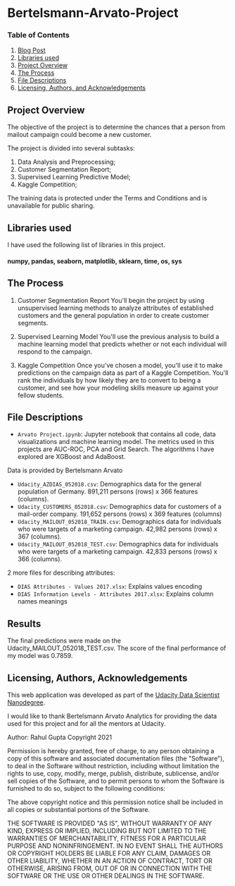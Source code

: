 # Bertelsmann-Arvato-Project

### Table of Contents
1. [Blog Post](https://rahulgupta1.medium.com/customer-segmentation-report-for-arvato-financial-services-e2f03f149f96)
2. [Libraries used](#library)
3. [Project Overview](#overview)
4. [The Process](#process)
5. [File Descriptions](#files)
6. [Licensing, Authors, and Acknowledgements](#license)


## Project Overview<a name="overview"></a>
The objective of the project is to determine the chances that a person from mailout campaign could become a new customer.

The project is divided into several subtasks:
1.	Data Analysis and Preprocessing;
2.	Customer Segmentation Report;
3.	Supervised Learning Predictive Model;
4.	Kaggle Competition;

The training data is protected under the Terms and Conditions and is unavailable for public sharing.

## Libraries used <a name="library"></a>

I have used the following list of libraries in this project.

#### numpy, pandas, seaborn, matplotlib, sklearn, time, os, sys

## The Process <a name="process"></a>

1. Customer Segmentation Report
You'll begin the project by using unsupervised learning methods to analyze attributes of established customers and the general population in order to create customer segments.

2. Supervised Learning Model
You'll use the previous analysis to build a machine learning model that predicts whether or not each individual will respond to the campaign.

3. Kaggle Competition
Once you've chosen a model, you'll use it to make predictions on the campaign data as part of a Kaggle Competition. You'll rank the individuals by how likely they are to convert to being a customer, and see how your modeling skills measure up against your fellow students.

## File Descriptions <a name="files"></a>

* `Arvato Project.ipynb`: Jupyter notebook that contains all code, data visualizations and machine learning model. The metrics used in this projects are AUC-ROC, PCA and 
Grid Search. The algorithms I have explored are XGBoost and AdaBoost.

Data is provided by Bertelsmann Arvato
* `Udacity_AZDIAS_052018.csv`: Demographics data for the general population of Germany. 891,211 persons (rows) x 366 features (columns).
* `Udacity_CUSTOMERS_052018.csv`: Demographics data for customers of a mail-order company. 191,652 persons (rows) x 369 features (columns)
* `Udacity_MAILOUT_052018_TRAIN.csv`: Demographics data for individuals who were targets of a marketing campaign. 42,982 persons (rows) x 367 (columns).
* `Udacity_MAILOUT_052018_TEST.csv`: Demographics data for individuals who were targets of a marketing campaign. 42,833 persons (rows) x 366 (columns).

2 more files for describing attributes:
* `DIAS Attributes - Values 2017.xlsx`: Explains values encoding
* `DIAS Information Levels - Attributes 2017.xlsx`: Explains column names meanings

## Results <a name="results"></a>

The final predictions were made on the Udacity_MAILOUT_052018_TEST.csv. The score of the final performance of my model was 0.7859. 

## Licensing, Authors, Acknowledgements <a name="license"></a>
This web application was developed as part of the [Udacity Data Scientist Nanodegree](https://www.udacity.com/course/data-scientist-nanodegree--nd025).

I would like to thank Bertelsmann Arvato Analytics for providing the data used for this project and for all the mentors at Udacity.

Author: Rahul Gupta Copyright 2021

Permission is hereby granted, free of charge, to any person obtaining a copy of this software and associated documentation files (the "Software"), to deal in the Software without restriction, including without limitation the rights to use, copy, modify, merge, publish, distribute, sublicense, and/or sell copies of the Software, and to permit persons to whom the Software is furnished to do so, subject to the following conditions:

The above copyright notice and this permission notice shall be included in all copies or substantial portions of the Software.

THE SOFTWARE IS PROVIDED "AS IS", WITHOUT WARRANTY OF ANY KIND, EXPRESS OR IMPLIED, INCLUDING BUT NOT LIMITED TO THE WARRANTIES OF MERCHANTABILITY, FITNESS FOR A PARTICULAR PURPOSE AND NONINFRINGEMENT. IN NO EVENT SHALL THE AUTHORS OR COPYRIGHT HOLDERS BE LIABLE FOR ANY CLAIM, DAMAGES OR OTHER LIABILITY, WHETHER IN AN ACTION OF CONTRACT, TORT OR OTHERWISE, ARISING FROM, OUT OF OR IN CONNECTION WITH THE SOFTWARE OR THE USE OR OTHER DEALINGS IN THE SOFTWARE.
